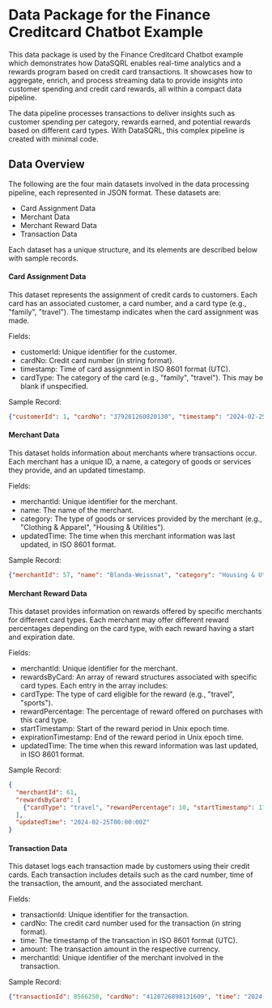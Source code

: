 # Data Package for the Finance Creditcard Chatbot Example

This data package is used by the Finance Creditcard Chatbot example which demonstrates how DataSQRL enables real-time
analytics and a rewards program based on credit card transactions. It showcases how to aggregate, enrich, and process
streaming data to provide insights into customer spending and credit card rewards, all within a compact data pipeline.

The data pipeline processes transactions to deliver insights such as customer spending per category, rewards earned,
and potential rewards based on different card types. With DataSQRL, this complex pipeline is created with minimal code.

## Data Overview

The following are the four main datasets involved in the data processing pipeline, each represented in JSON format. These datasets are:
- Card Assignment Data
- Merchant Data
- Merchant Reward Data
- Transaction Data

Each dataset has a unique structure, and its elements are described below with sample records.

#### Card Assignment Data

This dataset represents the assignment of credit cards to customers. Each card has an associated customer, a card number,
and a card type (e.g., "family", "travel"). The timestamp indicates when the card assignment was made.

Fields:
- customerId: Unique identifier for the customer.
- cardNo: Credit card number (in string format).
- timestamp: Time of card assignment in ISO 8601 format (UTC).
- cardType: The category of the card (e.g., "family", "travel"). This may be blank if unspecified.

Sample Record:
```json
{"customerId": 1, "cardNo": "379261260820130", "timestamp": "2024-02-25T00:00:00Z", "cardType": "family"}
```

####  Merchant Data

This dataset holds information about merchants where transactions occur. Each merchant has a unique ID, a name,
a category of goods or services they provide, and an updated timestamp.

Fields:
- merchantId: Unique identifier for the merchant.
- name: The name of the merchant.
- category: The type of goods or services provided by the merchant (e.g., "Clothing & Apparel", "Housing & Utilities").
- updatedTime: The time when this merchant information was last updated, in ISO 8601 format.

Sample Record:
```json
{"merchantId": 57, "name": "Blanda-Weissnat", "category": "Housing & Utilities", "updatedTime": "2024-02-25T00:00:00Z"}
```

#### Merchant Reward Data

This dataset provides information on rewards offered by specific merchants for different card types. Each merchant may offer different reward percentages depending on the card type, with each reward having a start and expiration date.

Fields:
- merchantId: Unique identifier for the merchant.
- rewardsByCard: An array of reward structures associated with specific card types. Each entry in the array includes:
- cardType: The type of card eligible for the reward (e.g., "travel", "sports").
- rewardPercentage: The percentage of reward offered on purchases with this card type.
- startTimestamp: Start of the reward period in Unix epoch time.
- expirationTimestamp: End of the reward period in Unix epoch time.
- updatedTime: The time when this reward information was last updated, in ISO 8601 format.

Sample Record:
```json
{
  "merchantId": 61,
  "rewardsByCard": [
    {"cardType": "travel", "rewardPercentage": 10, "startTimestamp": 1709164800, "expirationTimestamp": 1710979200}
  ],
  "updatedTime": "2024-02-25T00:00:00Z"
}
```

#### Transaction Data

This dataset logs each transaction made by customers using their credit cards. Each transaction includes details such as the card number, time of the transaction, the amount, and the associated merchant.

Fields:
- transactionId: Unique identifier for the transaction.
- cardNo: The credit card number used for the transaction (in string format).
- time: The timestamp of the transaction in ISO 8601 format (UTC).
- amount: The transaction amount in the respective currency.
- merchantId: Unique identifier of the merchant involved in the transaction.

Sample Record:
```json
{"transactionId": 8566250, "cardNo": "4120726898131609", "time": "2024-02-26T08:33:11.871Z", "amount": 443.45, "merchantId": 51}
```
